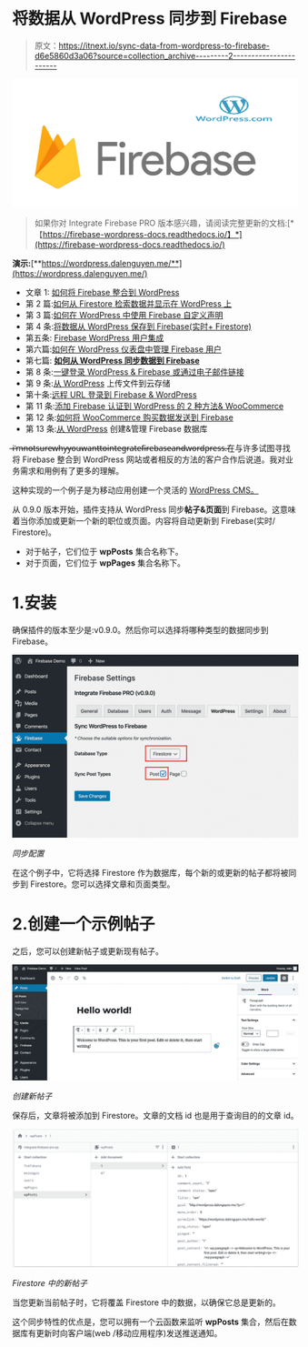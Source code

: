 # 将数据从 WordPress 同步到 Firebase

> 原文：<https://itnext.io/sync-data-from-wordpress-to-firebase-d6e5860d3a06?source=collection_archive---------2----------------------->

![](img/0fd23d32752eb6fe615185cd95e820f8.png)

> 如果你对 Integrate Firebase PRO 版本感兴趣，请阅读完整更新的文档:[*【https://firebase-wordpress-docs.readthedocs.io/】*](https://firebase-wordpress-docs.readthedocs.io/)

**演示:**[**https://wordpress.dalenguyen.me/**](https://wordpress.dalenguyen.me/)

*   文章 1: [如何将 Firebase 整合到 WordPress](/how-to-integrate-firebase-and-wordpress-b017ee274687)
*   第 2 篇:[如何从 Firestore 检索数据并显示在 WordPress 上](/how-to-retrieve-data-from-firestore-and-display-on-wordpress-8638854a762e)
*   第 3 篇:[如何在 WordPress 中使用 Firebase 自定义声明](https://medium.com/@dalenguyen/how-to-work-with-firebase-custom-claims-in-wordpress-aaf83965bd20?sk=85786e3739d42b18c3e2c7344bc5f436)
*   第 4 条:[将数据从 WordPress 保存到 Firebase(实时+ Firestore)](/how-to-save-data-from-wordpress-to-firebase-realtime-firestore-2eda917d01fb)
*   第五条: [Firebase WordPress 用户集成](/firebase-wordpress-user-integration-c18a28e41cbd)
*   第六篇:[如何在 WordPress 仪表盘中管理 Firebase 用户](/firebase-users-management-in-wordpress-dashboard-61b4a1ca066)
*   第七篇: [**如何从 WordPress 同步数据到 Firebase**](/sync-data-from-wordpress-to-firebase-d6e5860d3a06)
*   第 8 条:[一键登录 WordPress & Firebase 或通过电子邮件链接](https://medium.com/@dalenguyen/one-click-login-to-wordpress-firebase-or-via-email-link-d7610d71cd23)
*   第 9 条:[从 WordPress](https://medium.com/@dalenguyen/upload-files-to-cloud-storage-from-wordpress-e8acc8ce70cd) 上传文件到云存储
*   第十条:[远程 URL 登录到 Firebase & WordPress](/remote-url-login-to-firebase-wordpress-2027fad7c159)
*   第 11 条:[添加 Firebase 认证到 WordPress 的 2 种方法& WooCommerce](https://dalenguyen.medium.com/2-ways-to-add-firebase-authentication-to-wordpress-woocommerce-df500c3b104e)
*   第 12 条:[如何将 WooCommerce 购买数据发送到 Firebase](https://dalenguyen.medium.com/how-to-send-woocommerce-purchase-data-to-firebase-8c8b4c8cff39)
*   第 13 条:[从 WordPress](https://dalenguyen.medium.com/create-manage-firebase-database-from-wordpress-13347d8ffb2e) 创建&管理 Firebase 数据库

̶i̶'̶m̶̶n̶o̶t̶̶s̶u̶r̶e̶̶w̶h̶y̶̶y̶o̶u̶̶w̶a̶n̶t̶̶t̶o̶̶i̶n̶t̶e̶g̶r̶a̶t̶e̶̶f̶i̶r̶e̶b̶a̶s̶e̶̶a̶n̶d̶̶w̶o̶r̶d̶p̶r̶e̶s̶s̶.̶在与许多试图寻找将 Firebase 整合到 WordPress 网站或者相反的方法的客户合作后说道。我对业务需求和用例有了更多的理解。

这种实现的一个例子是为移动应用创建一个灵活的 [WordPress CMS。](/wordpress-cms-for-mobile-apps-ionic-firebase-part-1-4-983fea94d12)

从 0.9.0 版本开始，插件支持从 WordPress 同步**帖子&页面**到 Firebase。这意味着当你添加或更新一个新的职位或页面。内容将自动更新到 Firebase(实时/ Firestore)。

*   对于帖子，它们位于 **wpPosts** 集合名称下。
*   对于页面，它们位于 **wpPages** 集合名称下。

# 1.安装

确保插件的版本至少是:v0.9.0。然后你可以选择将哪种类型的数据同步到 Firebase。

![](img/b26850c8fdd23651d1f21f49092b44c4.png)

*同步配置*

在这个例子中，它将选择 Firestore 作为数据库，每个新的或更新的帖子都将被同步到 Firestore。您可以选择文章和页面类型。

# 2.创建一个示例帖子

之后，您可以创建新帖子或更新现有帖子。

![](img/b756bd1c81bd723d4207531ea0a9d3df.png)

*创建新帖子*

保存后，文章将被添加到 Firestore。文章的文档 id 也是用于查询目的的文章 id。

![](img/4d0ef534adf24dbc85f069a12623681e.png)

*Firestore 中的新帖子*

当您更新当前帖子时，它将覆盖 Firestore 中的数据，以确保它总是更新的。

这个同步特性的优点是，您可以拥有一个云函数来监听 **wpPosts** 集合，然后在数据库有更新时向客户端(web /移动应用程序)发送推送通知。